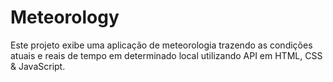 # Meteorology
Este projeto exibe uma aplicação de meteorologia trazendo as condições atuais e reais de tempo em determinado local utilizando API em HTML, CSS &amp; JavaScript.
